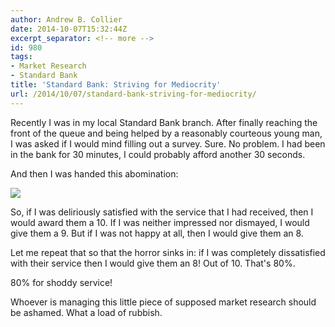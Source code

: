 ```yaml
---
author: Andrew B. Collier
date: 2014-10-07T15:32:44Z
excerpt_separator: <!-- more -->
id: 980
tags:
- Market Research
- Standard Bank
title: 'Standard Bank: Striving for Mediocrity'
url: /2014/10/07/standard-bank-striving-for-mediocrity/
---
```


Recently I was in my local Standard Bank branch. After finally reaching the front of the queue and being helped by a reasonably courteous young man, I was asked if I would mind filling out a survey. Sure. No problem. I had been in the bank for 30 minutes, I could probably afford another 30 seconds.

<!--more-->

And then I was handed this abomination:

<img src="{{ site.baseurl }}/static/img/2014/10/standard-bank-survey.png">

So, if I was deliriously satisfied with the service that I had received, then I would award them a 10. If I was neither impressed nor dismayed, I would give them a 9. But if I was not happy at all, then I would give them an 8.

Let me repeat that so that the horror sinks in: if I was completely dissatisfied with their service then I would give them an 8! Out of 10. That's 80%.

80% for shoddy service!

Whoever is managing this little piece of supposed market research should be ashamed. What a load of rubbish.

